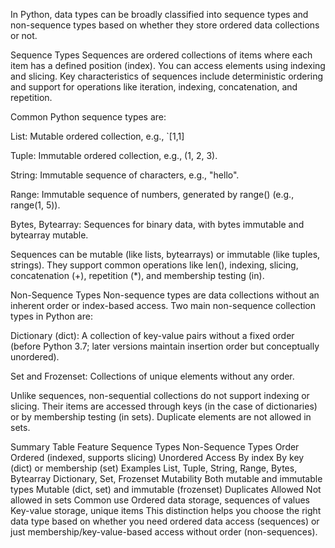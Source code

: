 In Python, data types can be broadly classified into sequence types and non-sequence types based on whether they store ordered data collections or not.

Sequence Types
Sequences are ordered collections of items where each item has a defined position (index). You can access elements using indexing and slicing. Key characteristics of sequences include deterministic ordering and support for operations like iteration, indexing, concatenation, and repetition.

Common Python sequence types are:

List: Mutable ordered collection, e.g., `[1,1]

Tuple: Immutable ordered collection, e.g., (1, 2, 3).

String: Immutable sequence of characters, e.g., "hello".

Range: Immutable sequence of numbers, generated by range() (e.g., range(1, 5)).

Bytes, Bytearray: Sequences for binary data, with bytes immutable and bytearray mutable.

Sequences can be mutable (like lists, bytearrays) or immutable (like tuples, strings). They support common operations like len(), indexing, slicing, concatenation (+), repetition (*), and membership testing (in).

Non-Sequence Types
Non-sequence types are data collections without an inherent order or index-based access. Two main non-sequence collection types in Python are:

Dictionary (dict): A collection of key-value pairs without a fixed order (before Python 3.7; later versions maintain insertion order but conceptually unordered).

Set and Frozenset: Collections of unique elements without any order.

Unlike sequences, non-sequential collections do not support indexing or slicing. Their items are accessed through keys (in the case of dictionaries) or by membership testing (in sets). Duplicate elements are not allowed in sets.

Summary Table
Feature	Sequence Types	Non-Sequence Types
Order	Ordered (indexed, supports slicing)	Unordered
Access	By index	By key (dict) or membership (set)
Examples	List, Tuple, String, Range, Bytes, Bytearray	Dictionary, Set, Frozenset
Mutability	Both mutable and immutable types	Mutable (dict, set) and immutable (frozenset)
Duplicates	Allowed	Not allowed in sets
Common use	Ordered data storage, sequences of values	Key-value storage, unique items
This distinction helps you choose the right data type based on whether you need ordered data access (sequences) or just membership/key-value-based access without order (non-sequences).
